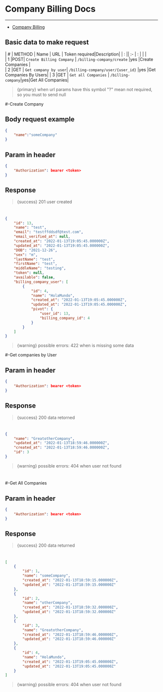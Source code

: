 # Company Billing Docs

---

- [Company Billing](#section-2)

<a name="section-2"></a>
## Basic data to make request


| # | METHOD   | Name             | URL                     | Token required|Description|
| : ||   :-                 |  :                      |               |                    |  
| 1 |POST| `Create Billing Company`          | `/billing-company/create`               |yes             |Create Companies  |         
| 2 |GET | `Get company by user`| `/billing-company/user/{user_id}`        |yes            |Get Companies By Users|
| 3 |GET | `Get all Companies`          | `/billing-company`|yes|Get All Companies|


>{primary} when url params have this symbol "?" mean not required, so you must to send null


#-Create Company

<a name="section-3"></a>
## Body request example

```json
{
    "name":"someCompany"
}
```

## Param in header

```json
{
    "Authorization": bearer <token>
}
```

## Response

> {success} 201 user created

#
```json
{
    "id": 13,
    "name": "test",
    "email": "testffddsdf@test.com",
    "email_verified_at": null,
    "created_at": "2022-01-13T19:05:45.000000Z",
    "updated_at": "2022-01-13T19:05:45.000000Z",
    "DOB": "2021-12-26",
    "sex": "m",
    "lastName": "test",
    "firstName": "test",
    "middleName": "testing",
    "token": null,
    "available": false,
    "billing_company_user": [
        {
            "id": 4,
            "name": "HolaMundo",
            "created_at": "2022-01-13T19:05:45.000000Z",
            "updated_at": "2022-01-13T19:05:45.000000Z",
            "pivot": {
                "user_id": 13,
                "billing_company_id": 4
            }
        }
    ]
}
```


>{warning} possible errors: 422 when is missing some data 


#-Get companies by User

## Param in header

```json
{
    "Authorization": bearer <token>
}
```

## Response

> {success} 200 data retorned

#
```json
{
    "name": "GreatotherCompany",
    "updated_at": "2022-01-13T18:59:46.000000Z",
    "created_at": "2022-01-13T18:59:46.000000Z",
    "id": 3
}
```


>{warning} possible errors: 404 when user not found 


#

#-Get All Companies

## Param in header

```json
{
    "Authorization": bearer <token>
}
```

## Response

> {success} 200 data returned

#
```json
[
    {
        "id": 1,
        "name": "someCompany",
        "created_at": "2022-01-13T18:59:15.000000Z",
        "updated_at": "2022-01-13T18:59:15.000000Z"
    },
    {
        "id": 2,
        "name": "otherCompany",
        "created_at": "2022-01-13T18:59:32.000000Z",
        "updated_at": "2022-01-13T18:59:32.000000Z"
    },
    {
        "id": 3,
        "name": "GreatotherCompany",
        "created_at": "2022-01-13T18:59:46.000000Z",
        "updated_at": "2022-01-13T18:59:46.000000Z"
    },
    {
        "id": 4,
        "name": "HolaMundo",
        "created_at": "2022-01-13T19:05:45.000000Z",
        "updated_at": "2022-01-13T19:05:45.000000Z"
    }
]
```


>{warning} possible errors: 404 when user not found 
